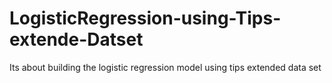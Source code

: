 # LogisticRegression-using-Tips-extende-Datset
Its about building the logistic regression model using tips extended data set
